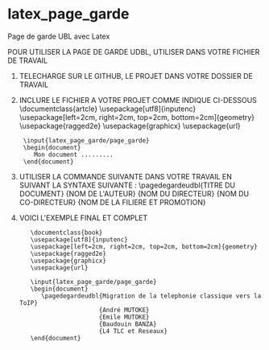 # latex_page_garde
Page de garde UBL avec Latex

POUR UTILISER LA PAGE DE GARDE UDBL, UTILISER DANS VOTRE FICHIER DE TRAVAIL
1. TELECHARGE SUR LE GITHUB, LE PROJET DANS VOTRE DOSSIER DE TRAVAIL
2. INCLURE LE FICHIER A VOTRE PROJET COMME INDIQUE CI-DESSOUS
        \documentclass{artcle}
        \usepackage[utf8]{inputenc}
        \usepackage[left=2cm, right=2cm, top=2cm, bottom=2cm]{geometry}
        \usepackage{ragged2e}
        \usepackage{graphicx}
        \usepackage{url}

        \input{latex_page_garde/page_garde}
        \begin{document}
           Mon document .........
        \end{document}
3. UTILISER LA COMMANDE SUIVANTE DANS VOTRE TRAVAIL EN SUIVANT LA SYNTAXE SUIVANTE :
     \pagedegardeudbl{TITRE DU DOCUMENT}
                     {NOM DE L'AUTEUR}
                     {NOM DU DIRECTEUR}
                     {NOM DU CO-DIRECTEUR}
                     {NOM DE LA FILIERE ET PROMOTION}
4. VOICI L'EXEMPLE FINAL ET COMPLET

 

          \documentclass{book}
          \usepackage[utf8]{inputenc}
          \usepackage[left=2cm, right=2cm, top=2cm, bottom=2cm]{geometry}
          \usepackage{ragged2e}
          \usepackage{graphicx}
          \usepackage{url}
          
          \input{latex_page_garde/page_garde}
          \begin{document}
             \pagedegardeudbl{Migration de la telephonie classique vers la ToIP}
                             {André MUTOKE}
                             {Emile MUTOKE}
                             {Baudouin BANZA}
                             {L4 TLC et Reseaux}
          \end{document}
